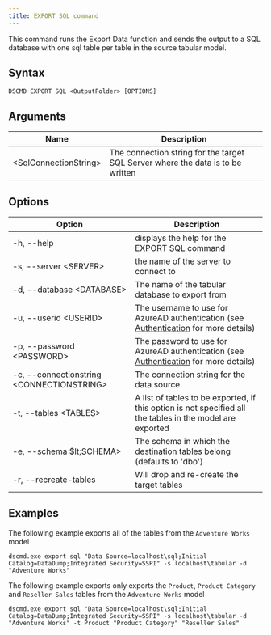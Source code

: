```yaml
---
title: EXPORT SQL command
---
```


This command runs the Export Data function and sends the output to a SQL database with one sql table per table in the source tabular model.

## Syntax

```
DSCMD EXPORT SQL <OutputFolder> [OPTIONS]
```

## Arguments

| Name | Description |
|---|---|
| &lt;SqlConnectionString> | The connection string for the target SQL Server where the data is to be written |

## Options

| Option | Description |
| ---|---|
| -h, --help | displays the help for the EXPORT SQL command|
| -s, --server &lt;SERVER> | the name of the server to connect to |
| -d, --database &lt;DATABASE> | The name of the tabular database to export from |
| -u, --userid &lt;USERID> | The username to use for AzureAD authentication (see [Authentication](../../authentication) for more details)  |
| -p, --password &lt;PASSWORD> | The password to use for AzureAD authentication (see [Authentication](../../authentication) for more details)  |
| -c, --connectionstring &lt;CONNECTIONSTRING> | The connection string for the data source |
| -t, --tables &lt;TABLES> | A list of tables to be exported, if this option is not specified all the tables in the model are exported |
| -e, --schema $lt;SCHEMA> | The schema in which the destination tables belong (defaults to 'dbo') |
| -r, --recreate-tables | Will drop and re-create the target tables |


## Examples

The following example exports all of the tables from the `Adventure Works` model 
```
dscmd.exe export sql "Data Source=localhost\sql;Initial Catalog=DataDump;Integrated Security=SSPI" -s localhost\tabular -d "Adventure Works"
```

The following example exports only exports the `Product`, `Product Category` and `Reseller Sales` tables from the `Adventure Works` model 
```
dscmd.exe export sql "Data Source=localhost\sql;Initial Catalog=DataDump;Integrated Security=SSPI" -s localhost\tabular -d "Adventure Works" -t Product "Product Category" "Reseller Sales"
```
